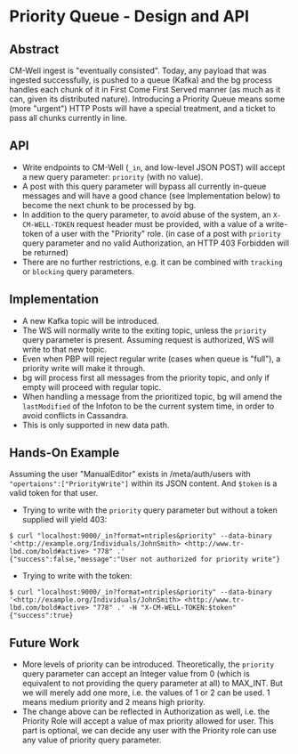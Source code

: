 # Priority Queue - Design and API

## Abstract
CM-Well ingest is "eventually consisted". Today, any payload that was ingested successfully, is pushed to a queue (Kafka) and the bg process handles each chunk of it in First Come First Served manner (as much as it can, given its distributed nature). Introducing a Priority Queue means some (more "urgent") HTTP Posts will have a special treatment, and a ticket to pass all chunks currently in line.

## API
* Write endpoints to CM-Well (`_in`, and low-level JSON POST) will accept a new query parameter: `priority` (with no value).
* A post with this query parameter will bypass all currently in-queue messages and will have a good chance (see Implementation below) to become the next chunk to be processed by bg.
* In addition to the query parameter, to avoid abuse of the system, an `X-CM-WELL-TOKEN` request header must be provided, with a value of a write-token of a user with the "Priority" role. (in case of a post with `priority` query parameter and no valid Authorization, an HTTP 403 Forbidden will be returned)
* There are no further restrictions, e.g. it can be combined with `tracking` or `blocking` query parameters.

## Implementation
* A new Kafka topic will be introduced.
* The WS will normally write to the exiting topic, unless the `priority` query parameter is present. Assuming request is authorized, WS will write to that new topic.
* Even when PBP will reject regular write (cases when queue is "full"), a priority write will make it through.
* bg will process first all messages from the priority topic, and only if empty will proceed with regular topic.
* When handling a message from the prioritized topic, bg will amend the `lastModified` of the Infoton to be the current system time, in order to avoid conflicts in Cassandra.
* This is only supported in new data path.

## Hands-On Example
Assuming the user "ManualEditor" exists in /meta/auth/users with `"opertaions":["PriorityWrite"]` within its JSON content. And `$token` is a valid token for that user.

* Trying to write with the `priority` query parameter but without a token supplied will yield 403:
```
$ curl "localhost:9000/_in?format=ntriples&priority" --data-binary '<http://example.org/Individuals/JohnSmith> <http://www.tr-lbd.com/bold#active> "778" .'
{"success":false,"message":"User not authorized for priority write"}
```

* Trying to write with the token:
```
$ curl "localhost:9000/_in?format=ntriples&priority" --data-binary '<http://example.org/Individuals/JohnSmith> <http://www.tr-lbd.com/bold#active> "778" .' -H "X-CM-WELL-TOKEN:$token"
{"success":true}
```

## Future Work
* More levels of priority can be introduced. Theoretically, the `priority` query parameter can accept an Integer value from 0 (which is equivalent to not providing the query parameter at all) to MAX_INT. But we will merely add one more, i.e. the values of 1 or 2 can be used. 1 means medium priority and 2 means high priority.
* The change above can be reflected in Authorization as well, i.e. the Priority Role will accept a value of max priority allowed for user. This part is optional, we can decide any user with the Priority role can use any value of priority query parameter.
